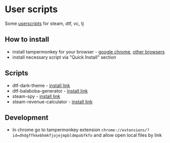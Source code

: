 # User scripts

Some [userscripts](https://en.wikipedia.org/wiki/Userscript) for steam, dtf, vc, tj

## How to install

- install tampermonkey for your browser - [google chrome](https://chrome.google.com/webstore/detail/tampermonkey/dhdgffkkebhmkfjojejmpbldmpobfkfo?hl=en), [other browsers](https://www.tampermonkey.net/?ext=dhdg&browser=chrome)
- install necessary script via "Quick Install" section

## Scripts

- dtf-dark-theme - [install link](https://github.com/Ciberusps/user-scripts/raw/main/dtf-dark-theme/dtf-dark-theme.user.js)
- dtf-balaboba-generator - [install link](https://github.com/Ciberusps/user-scripts/raw/main/dtf-balaboba-generator/dtf-balaboba-generator.user.js)
- steam-spy - [install link](https://github.com/Ciberusps/user-scripts/raw/main/steam-spy/steam-spy.user.js)
- steam-revenue-calculator - [install link](https://github.com/Ciberusps/user-scripts/raw/main/steam-revenue-calculator/steam-revenue-calculator.user.js)

## Development

- In chrome go to tampermonkey extension `chrome://extensions/?id=dhdgffkkebhmkfjojejmpbldmpobfkfo` and allow open local files by link
